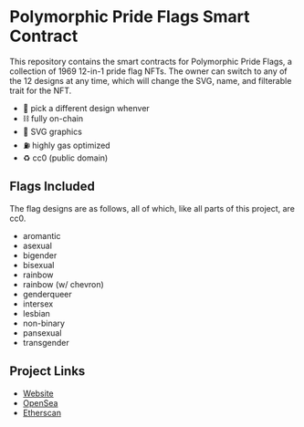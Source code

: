 # Polymorphic Pride Flags Smart Contract

This repository contains the smart contracts for Polymorphic Pride Flags, a collection of 1969 12-in-1 pride flag NFTs. The owner can switch to any of the 12 designs at any time, which will change the SVG, name, and filterable trait for the NFT.

* 🔢 pick a different design whenver
* ⛓ fully on-chain
* 🎨 SVG graphics
* ⛽️ highly gas optimized
* ♻️ cc0 (public domain)

## Flags Included

The flag designs are as follows, all of which, like all parts of this project, are cc0.

* aromantic
* asexual
* bigender
* bisexual
* rainbow
* rainbow (w/ chevron)
* genderqueer
* intersex
* lesbian
* non-binary
* pansexual
* transgender

## Project Links

* [Website](https://polymorphicpride.xyz)
* [OpenSea](https://opensea.io/collection/polymorphic-pride)
* [Etherscan](https://etherscan.io/address/0xa27b99e4df10bf3a9f28bcf9c83301a66035bc06)
